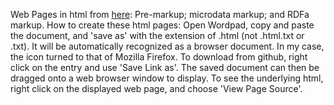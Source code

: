 Web Pages in html from [here](https://schema.org/docs/automotive.html#usage_examples): Pre-markup; microdata markup; and RDFa markup. 
How to create these html pages: Open Wordpad, copy and paste the document, and 'save as'  with the extension of .html (not .html.txt or .txt). It will be automatically recognized as a browser document. In my case, the icon turned to that of Mozilla Firefox. To download from github, right click on the entry and use 'Save Link as'. The saved document can then be dragged onto a web browser window to display. To see the underlying html, right click on the displayed web page, and choose 'View Page Source'. 
